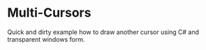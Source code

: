 # Multi-Cursors
Quick and dirty example how to draw another cursor using C# and transparent windows form.
